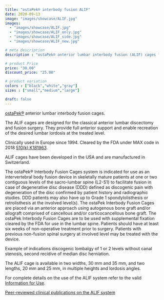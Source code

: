 ```yaml
---
title: "ostaPek® interbody fusion ALIF"
date: 2020-09-13
image: "images/showcase/ALIF.jpg"
images: 
  - "images/showcase/ALIF.jpg"
  - "images/showcase/ALIF_only.jpg"
  - "images/showcase/ALIF_side.jpg"
  - "images/showcase/ALIF_new.jpg"

# meta description
description : "ostaPek® anterior lumbar interbody fusion (ALIF) cages for spine fusion."

# product Price
price: "30.00"
discount_price: "25.00"

# product variation
colors : ["black","white","gray"]
sizes : ["small","medium","large"]

draft: false
---
```


[ostaPek®](https://spinenuances.com/ostapek) anterior lumbar interbody fusion cages.

The ALIF cages are designed for the classical anterior lumbar discectomy and fusion surgery. They provide full anterior support and enable recreation of the desired lumbar lordosis at the treated level.

Clinically used in Europe since 1994. Cleared by the FDA under MAX code in 2018 [510(k) K181963](https://www.accessdata.fda.gov/cdrh_docs/pdf18/K181963.pdf).

ALIF cages have been developed in the USA and are manufactured in Switzerland.

The ostaPek® Interbody Fusion Cages system is indicated for use as an intervertebral body fusion device in skeletally mature patients at one or two contiguous levels of the sacro-lumbar spine (L2-S1) to facilitate fusion in case of degenerative disc disease (DDD) defined as discogenic pain with degeneration of the disc confirmed by patient history and radiographic studies. DDD patients may also have up to Grade 1 spondylolisthesis or retrolisthesis at the involved level(s). 
The ostaPek Interbody Fusion Cages are placed via an anterior approach using autogenous bone graft and/or allograft comprised of cancellous and/or corticocancellous bone graft. The ostaPek Interbody Fusion Cages are to be used with supplemental fixation cleared by the FDA for use in the lumbar spine. Patients should have at least six weeks of non-operative treatment prior to surgery. Patients with previous non-fusion spinal surgery at involved level may be treated with the device.

Example of indications discogenic lombalgy of 1 or 2 levels without canal stenosis, second recidive of median disc herniation.

The ALIF cage is available in two widths, 30 mm and 35 mm, and two lengths, 20 mm and 25 mm, in multiple heights and lordosis angles.

For complete details on the use of the ALIF system refer to the valid  [Information for Use](https://saps2412.github.io/IFUs/US_ostaPek_Interbody_Fusion_Cages_IFU_2018-10.pdf).

[Peer-reviewed clinical publications on the ALIF system](https://spinenuances.com/download/publications)